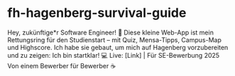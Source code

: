 # fh-hagenberg-survival-guide
Hey, zukünftige*r Software Engineer! 👋 Diese kleine Web-App ist mein Rettungsring für den Studienstart – mit Quiz, Mensa-Tipps, Campus-Map und Highscore. Ich habe sie gebaut, um mich auf Hagenberg vorzubereiten und zu zeigen: Ich bin startklar! 💻 Live: [Link] | Für SE-Bewerbung 2025 Von einem Bewerber für Bewerber ☕
